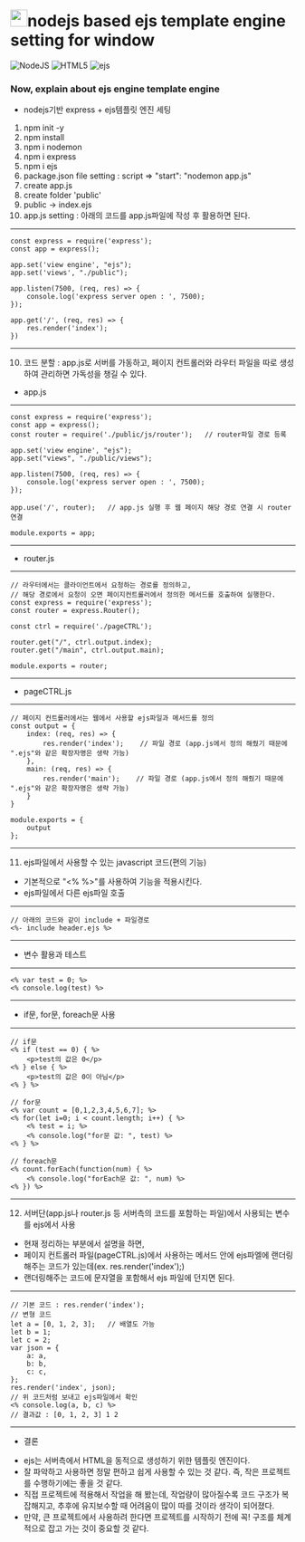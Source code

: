 <h1><img src="https://em-content.zobj.net/thumbs/160/microsoft/319/star_2b50.png" height="30px"/>nodejs based ejs template engine setting for window</h1>

![NodeJS](https://img.shields.io/badge/node.js-6DA55F?style=for-the-badge&logo=node.js&logoColor=white)
![HTML5](https://img.shields.io/badge/html5-%23E34F26.svg?style=for-the-badge&logo=html5&logoColor=white)
![ejs](https://img.shields.io/badge/ejs-black?style=for-the-badge&logo=ejs&logoColor=white)

<h3> Now, explain about ejs engine template engine </h3>

* nodejs기반 express + ejs템플릿 엔진 세팅
1. npm init -y
2. npm install
3. npm i nodemon
4. npm i express
5. npm i ejs
6. package.json file setting : script => "start": "nodemon app.js"
6. create app.js
7. create folder 'public'
8. public -> index.ejs
9. app.js setting : 아래의 코드를 app.js파일에 작성 후 활용하면 된다.
---------------------------------------
    const express = require('express');
    const app = express();

    app.set('view engine', "ejs");
    app.set('views', "./public");

    app.listen(7500, (req, res) => {
        console.log('express server open : ', 7500);
    });

    app.get('/', (req, res) => {
        res.render('index');
    })
---------------------------------------
10. 코드 분할 : app.js로 서버를 가동하고, 페이지 컨트롤러와 라우터 파일을 따로 생성하여 관리하면 가독성을 챙길 수 있다.
- app.js
---------------------------------------
    const express = require('express');
    const app = express();
    const router = require('./public/js/router');   // router파일 경로 등록

    app.set('view engine', "ejs");
    app.set("views", "./public/views");

    app.listen(7500, (req, res) => {
        console.log('express server open : ', 7500);
    });

    app.use('/', router);   // app.js 실행 후 웹 페이지 해당 경로 연결 시 router연결

    module.exports = app;
---------------------------------------
- router.js
---------------------------------------
    // 라우터에서는 클라이언트에서 요청하는 경로를 정의하고,
    // 해당 경로에서 요청이 오면 페이지컨트롤러에서 정의한 메서드를 호출하여 실행한다.
    const express = require('express');
    const router = express.Router();

    const ctrl = require('./pageCTRL');

    router.get("/", ctrl.output.index);
    router.get("/main", ctrl.output.main);

    module.exports = router;
---------------------------------------
- pageCTRL.js
---------------------------------------
    // 페이지 컨트롤러에서는 웹에서 사용할 ejs파일과 메서드를 정의
    const output = {
        index: (req, res) => {
            res.render('index');    // 파일 경로 (app.js에서 정의 해줬기 때문에 ".ejs"와 같은 확장자명은 생략 가능)
        },
        main: (req, res) => {
            res.render('main');    // 파일 경로 (app.js에서 정의 해줬기 때문에 ".ejs"와 같은 확장자명은 생략 가능)
        }
    }

    module.exports = {
        output
    };
---------------------------------------
11. ejs파일에서 사용할 수 있는 javascript 코드(편의 기능)
- 기본적으로 "<% %>"를 사용하여 기능을 적용시킨다.
- ejs파일에서 다른 ejs파일 호출
---------------------------------------
    // 아래의 코드와 같이 include + 파일경로
    <%- include header.ejs %>
---------------------------------------
- 변수 활용과 테스트
---------------------------------------
    <% var test = 0; %>
    <% console.log(test) %>
---------------------------------------
- if문, for문, foreach문 사용
---------------------------------------
    // if문
    <% if (test == 0) { %>
        <p>test의 값은 0</p>
    <% } else { %>
        <p>test의 값은 0이 아님</p>
    <% } %>

    // for문
    <% var count = [0,1,2,3,4,5,6,7]; %>
    <% for(let i=0; i < count.length; i++) { %>
        <% test = i; %>
        <% console.log("for문 값: ", test) %>
    <% } %>

    // foreach문
    <% count.forEach(function(num) { %>
        <% console.log("forEach문 값: ", num) %>
    <% }) %>
---------------------------------------
12. 서버단(app.js나 router.js 등 서버측의 코드를 포함하는 파일)에서 사용되는 변수를 ejs에서 사용
- 현재 정리하는 부분에서 설명을 하면,
- 페이지 컨트롤러 파일(pageCTRL.js)에서 사용하는 메서드 안에 ejs파엘에 랜더링해주는 코드가 있는데(ex. res.render('index');)
- 랜더링해주는 코드에 문자열을 포함해서 ejs 파일에 던지면 된다.
---------------------------------------
    // 기본 코드 : res.render('index');
    // 변형 코드
    let a = [0, 1, 2, 3];   // 배열도 가능
    let b = 1;
    let c = 2;
    var json = {
        a: a,
        b: b,
        c: c,
    };
    res.render('index', json);
    // 위 코드처럼 보내고 ejs파일에서 확인
    <% console.log(a, b, c) %>
    // 결과값 : [0, 1, 2, 3] 1 2
---------------------------------------

* 결론
- ejs는 서버측에서 HTML을 동적으로 생성하기 위한 템플릿 엔진이다.
- 잘 파악하고 사용하면 정말 편하고 쉽게 사용할 수 있는 것 같다. 즉, 작은 프로젝트를 수행하기에는 좋을 것 같다.
- 직접 프로젝트에 적용해서 작업을 해 봤는데, 작업량이 많아질수록 코드 구조가 복잡해지고, 추후에 유지보수할 때 어려움이 많이 따를 것이라 생각이 되어졌다.
- 만약, 큰 프로젝트에서 사용하려 한다면 프로젝트를 시작하기 전에 꼭! 구조를 체계적으로 잡고 가는 것이 중요할 것 같다.

